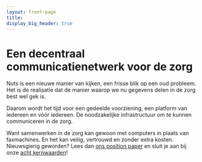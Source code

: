 ```yaml
---
layout: front-page
title:
display_big_header: true
---
```


# Een decentraal communicatienetwerk voor de zorg

Nuts is een nieuwe manier van kijken, een frisse blik op een oud probleem. Het is de realisatie dat de manier waarop we nu gegevens delen in de zorg best wel gek is.

Daarom wordt het tijd voor een gedeelde voorziening, een platform van iedereen en vóór iedereen. De noodzakelijke infrastructuur om te kunnen communiceren in de zorg.

Want samenwerken in de zorg kan gewoon met computers in plaats van faxmachines. En het kan veilig, vertrouwd en zonder extra kosten. Nieuwsgierig geworden? Lees dan [ons position paper](position-paper) en sluit je aan bij onze [acht kernwaarden](manifest)!
